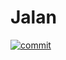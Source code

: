 # Jalan
[![commit](https://github.com/DomathID/commit-auto/workflows/Auto%20commit/badge.svg)](https://github.com/domathid)



